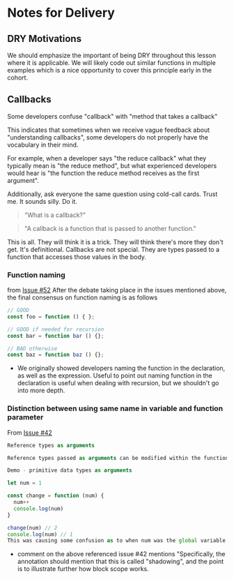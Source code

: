 # Notes for Delivery

## DRY Motivations

We should emphasize the important of being DRY throughout this lesson where it is applicable. We will likely code out similar functions in multiple examples which is a nice opportunity to cover this principle early in the cohort.

## Callbacks

Some developers confuse "callback" with "method that takes a callback"

This indicates that sometimes when we receive vague feedback about "understanding callbacks", some developers do not properly have the vocabulary in their mind.

For example, when a developer says "the reduce callback" what they typically mean is "the reduce method", but what experienced developers would hear is "the function the reduce method receives as the first argument".

Additionally, ask everyone the same question using cold-call cards. Trust me. It sounds silly. Do it.

> "What is a callback?"

> "A callback is a function that is passed to another function."

This is all. They will think it is a trick. They will think there's more they don't get. It's definitional. Callbacks are not special. They are types passed to a function that accesses those values in the body.

### Function naming
from [Issue #52](https://git.generalassemb.ly/ga-wdi-boston/js-functions-ins-and-outs/issues/52)
After the debate taking place in the issues mentioned above, the final consensus on function naming is as follows
```js
// GOOD
const foo = function () { };

// GOOD if needed for recursion
const bar = function bar () {};

// BAD otherwise
const baz = function baz () {};
```
- We originally showed developers naming the function in the declaration, as well as the expression. Useful to point out naming function in the declaration is useful when dealing with recursion, but we shouldn't go into more depth.

### Distinction between using same name in variable and function parameter

From [Issue #42](https://git.generalassemb.ly/ga-wdi-boston/js-functions-ins-and-outs/issues/42)

```js
Reference types as arguments

Reference types passed as arguments can be modified within the functions.

Demo - primitive data types as arguments

let num = 1

const change = function (num) {
  num++
  console.log(num)
}

change(num) // 2
console.log(num) // 1
This was causing some confusion as to when num was the global variable and when it was the parameter
```

- comment on the above referenced issue #42 mentions "Specifically, the annotation should mention that this is called "shadowing", and the point is to illustrate further how block scope works.
